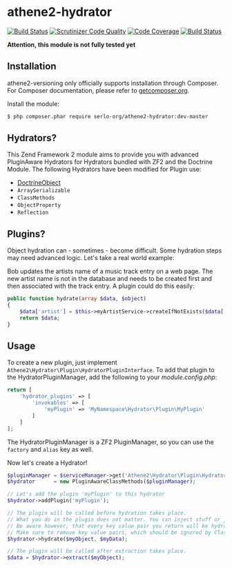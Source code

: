 athene2-hydrator
================

[![Build Status](https://travis-ci.org/serlo-org/athene2-hydrator.svg)](https://travis-ci.org/serlo-org/athene2-hydrator)
[![Scrutinizer Code Quality](https://scrutinizer-ci.com/g/serlo-org/athene2-hydrator/badges/quality-score.png?b=master)](https://scrutinizer-ci.com/g/serlo-org/athene2-hydrator/?branch=master)
[![Code Coverage](https://scrutinizer-ci.com/g/serlo-org/athene2-hydrator/badges/coverage.png?b=master)](https://scrutinizer-ci.com/g/serlo-org/athene2-hydrator/?branch=master)
[![Build Status](https://scrutinizer-ci.com/g/serlo-org/athene2-hydrator/badges/build.png?b=master)](https://scrutinizer-ci.com/g/serlo-org/athene2-hydrator/build-status/master)

**Attention, this module is not fully tested yet**

## Installation

athene2-versioning only officially supports installation through Composer. For Composer documentation, please refer to
[getcomposer.org](http://getcomposer.org/).

Install the module:

```sh
$ php composer.phar require serlo-org/athene2-hydrator:dev-master
```

## Hydrators?

This Zend Framework 2 module aims to provide you with advanced PluginAware Hydrators for Hydrators bundled with
ZF2 and the Doctrine Module. The following Hydrators have been modified for Plugin use:

* [DoctrineObject](https://github.com/doctrine/DoctrineModule/blob/master/docs/hydrator.md)
* `ArraySerializable`
* `ClassMethods`
* `ObjectProperty`
* `Reflection`

## Plugins?

Object hydration can - sometimes - become difficult. Some hydration steps may need advanced logic.
Let's take a real world example:

Bob updates the artists name of a music track entry on a web page. The new artist name is not in the database and
needs to be created first and then associated with the track entry. A plugin could do this easily:

```php
public function hydrate(array $data, $object)
{
    $data['artist'] = $this->myArtistService->createIfNotExists($data['artist']);
    return $data;
}
```

## Usage

To create a new plugin, just implement `Athene2\Hydrator\Plugin\HydratorPluginInterface`. To add that plugin to the
HydratorPluginManager, add the following to your *module.config.php*:

```php
return [
    'hydrator_plugins' => [
        'invokables' => [
            'myPlugin' => 'MyNamespace\Hydrator\Plugin\MyPlugin'
        ]
    ]
];
```

The HydratorPluginManager is a ZF2 PluginManager, so you can use the `factory` and `alias` key as well.

Now let's create a Hydrator!

```php
$pluginManager = $serviceManager->get('Athene2\Hydrator\Plugin\HydratorPluginManager');
$hydrator      = new PluginAwareClassMethods($pluginManager);

// Let's add the plugin 'myPlugin' to this hydrator
$hydrator->addPlugin('myPlugin');

// The plugin will be called before hydration takes place.
// What you do in the plugin does not matter. You can inject stuff or just modify the hydration data.
// Be aware however, that every key value pair you return will be hydrated by the ClassMethod hydrator.
// Make sure to remove key value pairs, which should be ignored by ClassMethod (or any other hydrator for that matter).
$hydrator->hydrate($myObject, $myData);

// The plugin will be called after extraction takes place.
$data = $hydrator->extract($myObject);
```
